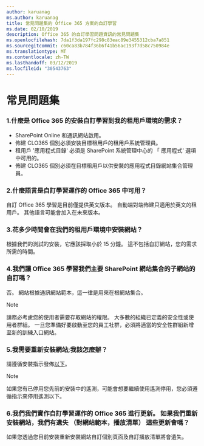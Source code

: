 ```yaml
---
author: karuanag
ms.author: karuanag
title: 常見問題集的 Office 365 方案的自訂學習
ms.date: 02/10/2019
description: Office 365 的自訂學習問題資訊的常見問題集
ms.openlocfilehash: 7da1f3da197fc298c83eac89e3455312cba7a851
ms.sourcegitcommit: c60ca83b784f36b6f41b56ac193f7d58c750984e
ms.translationtype: MT
ms.contentlocale: zh-TW
ms.lasthandoff: 03/12/2019
ms.locfileid: "30543763"
---
```

# <a name="frequently-asked-questions"></a>常見問題集

### <a name="1-what-are-the-requirements-for-installing-custom-learning-for-office-365-into-my-tenant-environment"></a>1.什麼是 Office 365 的安裝自訂學習到我的租用戶環境的需求？

- SharePoint Online 和通訊網站啟用。
- 佈建 CLO365 個別必須安裝目標租用戶的租用戶系統管理員。
- 租用戶 '應用程式目錄' 必須是 SharePoint 系統管理中心的 「 應用程式' 選項中可用的。
- 佈建 CLO365 個別必須在目標租用戶以供安裝的應用程式目錄網站集合管理員。

### <a name="2-what-languages-is-custom-learning-for-office-365-available-in"></a>2.什麼語言是自訂學習運作的 Office 365 中可用？

自訂 Office 365 學習是目前僅提供英文版本。 自動端對端佈建只適用於英文的租用戶。 其他語言可能會加入在未來版本。

### <a name="3-how-long-will-it-take-to-install-the-site-in-our-tenant-environment"></a>3.花多少時間會在我們的租用戶環境中安裝網站？

根據我們的測試的安裝，它應該採取小於 15 分鐘。 這不包括自訂網站，您的需求所需的時間。

### <a name="4-can-we-make-the-custom-learning-for-office-365-a-subsite-of-our-primary-sharepoint-site-collection"></a>4.我們讓 Office 365 學習我們主要 SharePoint 網站集合的子網站的自訂嗎？

否。 網站根據通訊網站範本，這一律是用來在根網站集合。

> [!NOTE]
> 請務必考慮您的使用者需要存取網站的權限。 大多數的組織已定義的安全性或使用者群組。 一旦您準備好要啟動至您的員工社群，必須將適當的安全性群組新增至新的訓練入口網站。

### <a name="5-i-need-to-reinstall-the-site-what-should-i-do"></a>5.我需要重新安裝網站;我該怎麼辦？

請遵循安裝指示發佈[以下](custom_provision.md)。

> [!NOTE]
> 如果您有已停用您先前的安裝中的遙測，可能會想要繼續使用遙測停用，您必須遵循指示來停用遙測以下。

### <a name="6-we-made-updates-to-our-implementation-of-custom-learning-for-office-365-will-we-lose-these-updates-made-to-site-template-playlists-if-we-reinstall-the-site"></a>6.我們我們實作自訂學習運作的 Office 365 進行更新。 如果我們重新安裝網站，我們有遺失 （對網站範本，播放清單） 這些更新會嗎？

如果您透過您目前安裝重新安裝網站自訂個別頁面及自訂播放清單將會遺失。  